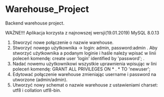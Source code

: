 # Warehouse_Project
Backend warehouse project.

WAŻNE!!! Aplikacja korzysta z najnowszej wersji(19.01.2019) MySQL 8.0.13 
1. Stworzyć nowe połączenie o nazwie warehouse.
1. Stworzyć nowego użytkownika -> login: admin, password:admin .
Aby stworzyć użytkownika a podanym loginie i haśle należy wpisać w linii poleceń komendę: create user 'login' identified by 'password'; .
1. Nadać nowemu użytkownikowi wszystkie uprawnienia wpisując w lini poleceń komendę: GRANT ALL PRIVILEGES ON * . * TO 'newuser';
1. Edytować połączenie warehouse zmieniając username i password na utworzone (admin/admin).
1. Utworzyć nowy schemat o nazwie warehouse z ustawieniami charset: utf8 i collation utf8-bin. 
